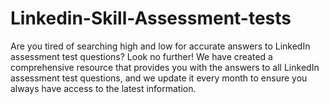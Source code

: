 # Linkedin-Skill-Assessment-tests
Are you tired of searching high and low for accurate answers to LinkedIn assessment test questions? Look no further! We have created a comprehensive resource that provides you with the answers to all LinkedIn assessment test questions, and we update it every month to ensure you always have access to the latest information. 
